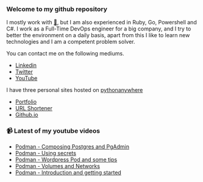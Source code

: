 ### Welcome to my github repository

I mostly work with [:snake:](https://www.python.org/), but I am also experienced in Ruby, Go, Powershell and C#. I work as a Full-Time DevOps engineer for a big company, and I try to better the environment on a daily basis, apart from this I like to learn new technologies and I am a competent problem solver.

You can contact me on the following mediums.
- [Linkedin](https://www.linkedin.com/in/r3ap3rpy)
- [Twitter](https://twitter.com/r3ap3rpy)
- [YouTube](https://www.youtube.com/channel/UC1qkMXH8d2I9DDAtBSeEHqg)

I have three personal sites hosted on [pythonanywhere](https://www.pythonanywhere.com/)
- [Portfolio](http://r3ap3rpy.pythonanywhere.com/)
- [URL Shortener](http://shortenpy.pythonanywhere.com/)
- [Github.io](https://r3ap3rpy.github.io/)

### :video_camera: Latest of my youtube videos
<!-- YOUTUBE:START -->
- [Podman - Composing Postgres and PgAdmin](https://www.youtube.com/watch?v=rMbUKd3YYXo)
- [Podman - Using secrets](https://www.youtube.com/watch?v=IAUduOW7vSU)
- [Podman - Wordpress Pod and some tips](https://www.youtube.com/watch?v=yyo0NL6ThdQ)
- [Podman - Volumes and Networks](https://www.youtube.com/watch?v=Q-_OAlfeOuo)
- [Podman - Introduction and getting started](https://www.youtube.com/watch?v=MkNkD_g0Qa4)
<!-- YOUTUBE:END -->

